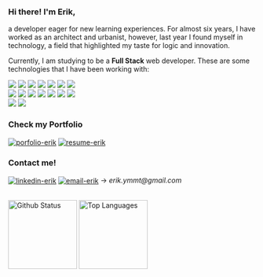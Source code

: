 ### Hi there! I'm Erik,
a developer eager for new learning experiences. For almost six years, I have worked as an architect and urbanist, however, last year I found myself in    technology, a field that highlighted my taste for logic and innovation.

Currently, I am studying to be a **Full Stack** web developer. These are some technologies that I have been working with:
<div>
  <img src="https://img.shields.io/badge/node.js-%23F05033.svg?style=for-the-badge&logo=node.js&logoColor=684O63&color=1c1c1c" />
  <img src="https://img.shields.io/badge/typescript-%23F05033.svg?style=for-the-badge&logo=typescript&logoColor=684O63&color=grey" />
  <img src="https://img.shields.io/badge/express-%23F05033.svg?style=for-the-badge&logo=express&logoColor=white&color=1c1c1c" />
  <img src="https://img.shields.io/badge/sequelize-%23F05033.svg?style=for-the-badge&logo=sequelize&logoColor=white&color=grey" />
  <img src="https://img.shields.io/badge/mysql-%23F05033.svg?style=for-the-badge&logo=mysql&logoColor=407399&color=1c1c1c" />
  <img src="https://img.shields.io/badge/docker-%23F05033.svg?style=for-the-badge&logo=docker&logoColor=238fe0&color=grey" />
  <img src="https://img.shields.io/badge/chai-%23F05033.svg?style=for-the-badge&logo=chai&logoColor=9a000c&color=1c1c1c" />
  <br />
  <img src="https://img.shields.io/badge/javascript-%23323330.svg?style=for-the-badge&logo=javascript&logoColor=%23F7DF1E&color=grey" />
  <img src="https://img.shields.io/badge/react-%2320232a.svg?style=for-the-badge&logo=react&logoColor=%2361DAFB&color=1c1c1c" />
  <img src="https://img.shields.io/badge/redux-%23593d88.svg?style=for-the-badge&logo=redux&logoColor=380053&color=grey" />
  <img src="https://img.shields.io/badge/html-%23E34F26.svg?style=for-the-badge&logo=html5&logoColor=red&color=1c1c1c" />
  <img src="https://img.shields.io/badge/css-%231572B6.svg?style=for-the-badge&logo=css3&logoColor=blue&color=grey" />
  <img src="https://img.shields.io/badge/Jest-323330?style=for-the-badge&logo=Jest&logoColor=9c305a&color=1c1c1c"/>
  <img src="https://img.shields.io/badge/rtl-323330?style=for-the-badge&logo=testing-library&logoColor=9c0002&color=grey"/>
  <br />
  <img src="https://img.shields.io/badge/git-%23F05033.svg?style=for-the-badge&logo=git&logoColor=red&color=1c1c1c" />
  <img src="https://img.shields.io/badge/github-%23121011.svg?style=for-the-badge&logo=github&logoColor=white&color=grey" />
</div>

<h3 align="left">Check my Portfolio</h3>
<a href="https://erikyamamoto.netlify.app/" target="blank"><img align="center" src="https://img.shields.io/badge/PORTFOLIO-9cf?style=for-the-badge&color=1c1c1c&logo=netlify" alt="porfolio-erik" /></a>
<a href="https://drive.google.com/file/d/1ZY5CUuA64LPIZnffW5iFoKdVTthBJ7Zt/view?usp=sharing" target="blank"><img align="center" src="https://img.shields.io/badge/resume-9cf?style=for-the-badge&color=grey&logoColor=white&logo=googledrive" alt="resume-erik" /></a>

<h3 align="left">Contact me!</h3>
<p align="left">
  <a href="https://www.linkedin.com/in/erikyamamoto/" target="blank"><img align="center" src="https://img.shields.io/badge/LinkedIn-0077B5?style=for-the-badge&logo=linkedin&logoColor=blue&color=grey" alt="linkedin-erik" /></a>
  <a href="mailto:erik.ymmt@gmail.com" target="blank"><img align="center" src="https://img.shields.io/badge/EMAIL-9cf?style=for-the-badge&logo=gmail&logoColor=red&color=1c1c1c" alt="email-erik" /></a>
  <span> → <em>erik.ymmt@gmail.com</em></span>
</p> 
<br>
<div>
  <img height="140em" alt="Github Status" src="https://github-readme-stats.vercel.app/api?username=erik-ymmt&theme=dracula&show_icons=true&hide=contribs,stars&count_private=true&hide_rank=true"/>
  <img height="140em" alt="Top Languages" src="https://github-readme-stats.vercel.app/api/top-langs/?username=erik-ymmt&layout=compact&theme=dracula"/>
</div>
